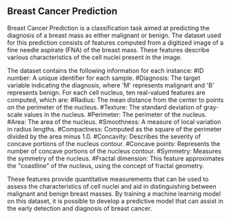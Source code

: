 ## Breast Cancer Prediction
Breast Cancer Prediction is a classification task aimed at predicting the diagnosis of a breast mass as either malignant or benign. The dataset used for this prediction consists of features computed from a digitized image of a fine needle aspirate (FNA) of the breast mass. These features describe various characteristics of the cell nuclei present in the image.

The dataset contains the following information for each instance:
#ID number: A unique identifier for each sample.
#Diagnosis: The target variable indicating the diagnosis, where 'M' represents malignant and 'B' represents benign.
For each cell nucleus, ten real-valued features are computed, which are:
#Radius: The mean distance from the center to points on the perimeter of the nucleus.
#Texture: The standard deviation of gray-scale values in the nucleus.
#Perimeter: The perimeter of the nucleus.
#Area: The area of the nucleus.
#Smoothness: A measure of local variation in radius lengths.
#Compactness: Computed as the square of the perimeter divided by the area minus 1.0.
#Concavity: Describes the severity of concave portions of the nucleus contour.
#Concave points: Represents the number of concave portions of the nucleus contour.
#Symmetry: Measures the symmetry of the nucleus.
#Fractal dimension: This feature approximates the "coastline" of the nucleus, using the concept of fractal geometry.

These features provide quantitative measurements that can be used to assess the characteristics of cell nuclei and aid in distinguishing between malignant and benign breast masses. By training a machine learning model on this dataset, it is possible to develop a predictive model that can assist in the early detection and diagnosis of breast cancer.
